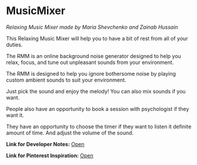 # MusicMixer
*Relaxing Music Mixer made by Maria Shevchenko and Zainab Hussain*

This Relaxing Music Mixer will help you to have a bit of rest from all of your duties. 

The RMM is an online background noise generator designed to help you relax, focus, and tune out unpleasant sounds from your environment.

The RMM is designed to help you ignore bothersome noise by playing custom ambient sounds to suit your environment.

Just pick the sound and enjoy the melody! You can also mix sounds if you want. 

People also have an opportunity to book a session with psychologist if they want it.

They have an opportunity to choose the timer if they want to listen it definite amount of time. And adjust the volume of the sound.

**Link for Developer Notes:**
[Open](https://docs.google.com/document/d/1GCx6aglDNik7BVOAq9RYbSFUFjBPMUQEjVxlS_Pny00/edit?usp=sharing)

**Link for Pinterest Inspiration:**
[Open](https://www.pinterest.ru/shevchenkomasha134/music-mixer-inspo/)